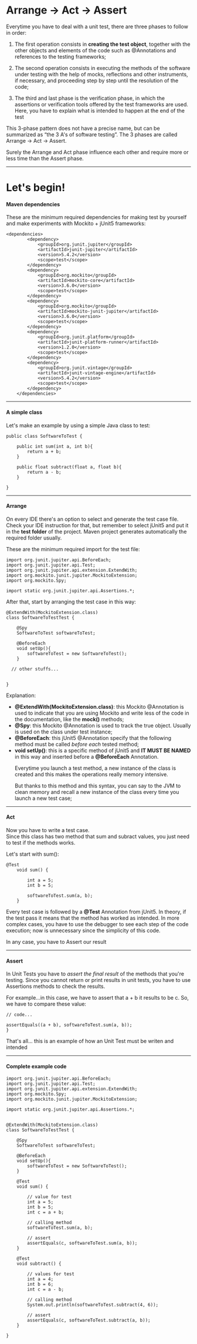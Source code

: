 <h1>Arrange -> Act -> Assert</h1>


Everytime you have to deal with a unit test, there are three phases to follow in order:

1) The first operation consists in <b>creating the test object</b>, together with the other objects and elements of the code such as @Annotations and references to the testing frameworks;

2) The second operation consists in executing the methods of the software under testing with the help of mocks, reflections and other instruments, if necessary, and proceeding step by step until the resolution of the code;

3) The third and last phase is the verification phase, in which the assertions or verification tools offered by the test frameworks are used.
Here, you have to explain what is intended to happen at the end of the test 


This 3-phase pattern does not have a precise name, but can be summarized as “the 3 A's of software testing”. The 3 phases are called Arrange -> Act -> Assert.

Surely the Arrange and Act phase influence each other and require more or less time than the Assert phase. 

---

<h1>Let's begin!</h1>

<h4>Maven dependencies</h4>

These are the minimum required dependencies for making test by yourself and make experiments with Mockito + jUnit5 frameworks:

````
<dependencies>
        <dependency>
            <groupId>org.junit.jupiter</groupId>
            <artifactId>junit-jupiter</artifactId>
            <version>5.4.2</version>
            <scope>test</scope>
        </dependency>
        <dependency>
            <groupId>org.mockito</groupId>
            <artifactId>mockito-core</artifactId>
            <version>3.6.0</version>
            <scope>test</scope>
        </dependency>
        <dependency>
            <groupId>org.mockito</groupId>
            <artifactId>mockito-junit-jupiter</artifactId>
            <version>3.6.0</version>
            <scope>test</scope>
        </dependency>
        <dependency>
            <groupId>org.junit.platform</groupId>
            <artifactId>junit-platform-runner</artifactId>
            <version>1.2.0</version>
            <scope>test</scope>
        </dependency>
        <dependency>
            <groupId>org.junit.vintage</groupId>
            <artifactId>junit-vintage-engine</artifactId>
            <version>5.4.2</version>
            <scope>test</scope>
        </dependency>
    </dependencies>
````
---

<h4>A simple class</h4>

Let's make an example by using a simple Java class to test:

````
public class SoftwareToTest {

    public int sum(int a, int b){
        return a + b;
    }

    public float subtract(float a, float b){
        return a - b;
    }

}
````
---

<h4>Arrange</h4>

On every IDE there's an option to select and generate the test case file.
Check your IDE instruction for that, but remember to select jUnit5 and put it in the <b>test folder</b> of the project. Maven project generates automatically the required folder usually.

These are the minimum required import for the test file:
````
import org.junit.jupiter.api.BeforeEach;
import org.junit.jupiter.api.Test;
import org.junit.jupiter.api.extension.ExtendWith;
import org.mockito.junit.jupiter.MockitoExtension;
import org.mockito.Spy;

import static org.junit.jupiter.api.Assertions.*;
````


After that, start by arranging the test case in this way:

````
@ExtendWith(MockitoExtension.class)
class SoftwareToTestTest {

    @Spy
    SoftwareToTest softwareToTest;

    @BeforeEach
    void setUp(){
        softwareToTest = new SoftwareToTest();
    }

  // other stuffs...


}
````

Explanation:

<ul>
<li><b>@ExtendWith(MockitoExtension.class)</b>: this Mockito @Annotation is used to indicate that you are using Mockito and write less of the code in the documentation, like the <b>mock()</b> methods;
</li>
<li><b>@Spy</b>: this Mockito @Annotation is used to track the true object. Usually is used on the class under test instance;
</li>
<li><b>@BeforeEach</b>: this jUnit5 @Annotation specify that the following method must be called <i>before each</i> tested method;
</li>
<li><b>void setUp()</b>: this is a specific method of jUnit5 and <b>IT MUST BE NAMED</b> in this way and inserted before a <b>@BeforeEach</b> Annotation.

Everytime you launch a test method, a new instance of the class is created and this makes the operations really memory intensive.

But thanks to this method and this syntax, you can say to the JVM to clean memory and recall a new instance of the class every time you launch a new test case; 
</li>
</ul>

---

<h4>Act</h4>

Now you have to write a test case.<br />
Since this class has two method that sum and subract values, you just need to test if the methods works.

Let's start with sum():

````
@Test
    void sum() {

        int a = 5;
        int b = 5;

        softwareToTest.sum(a, b);
    }
````

Every test case is followed by a <b>@Test</b> Annotation from jUnit5.
In theory, if the test pass it means that the method has worked as intended. In more complex cases, you have to use the debugger to see each step of the code execution; now is unnecessary since the simplicity of this code.

In any case, you have to Assert our result

---

<h4>Assert</h4>

In Unit Tests you have to <i>assert the final result</i> of the methods that you're testing. Since you cannot return or print results in unit tests, you have to use Assertions methods to check the results.

For example...in this case, we have to assert that a + b it results to be c. So, we have to compare these value:

````
// code...

assertEquals((a + b), softwareToTest.sum(a, b));
}
````

That's all... this is an example of how an Unit Test must be writen and intended

---

<h4>Complete example code</h4>

````
import org.junit.jupiter.api.BeforeEach;
import org.junit.jupiter.api.Test;
import org.junit.jupiter.api.extension.ExtendWith;
import org.mockito.Spy;
import org.mockito.junit.jupiter.MockitoExtension;

import static org.junit.jupiter.api.Assertions.*;


@ExtendWith(MockitoExtension.class)
class SoftwareToTestTest {

    @Spy
    SoftwareToTest softwareToTest;

    @BeforeEach
    void setUp(){
        softwareToTest = new SoftwareToTest();
    }

    @Test
    void sum() {

        // value for test
        int a = 5;
        int b = 5;
        int c = a + b;

        // calling method
        softwareToTest.sum(a, b);

        // assert
        assertEquals(c, softwareToTest.sum(a, b));
    }

    @Test
    void subtract() {

        // values for test
        int a = 4;
        int b = 6;
        int c = a - b;

        // calling method
        System.out.println(softwareToTest.subtract(4, 6));

        // assert
        assertEquals(c, softwareToTest.subtract(a, b));
    }
    
}
````